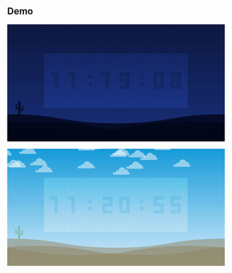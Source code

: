 ## Demo

![Night](https://raw.githubusercontent.com/johnyzelba/Just-Another-Clock/master/night.gif)

![Day](https://raw.githubusercontent.com/johnyzelba/Just-Another-Clock/master/day.gif)

